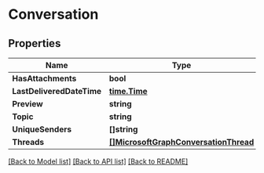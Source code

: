 # Conversation

## Properties

Name | Type | Description | Notes
------------ | ------------- | ------------- | -------------
**HasAttachments** | **bool** |  | [optional] 
**LastDeliveredDateTime** | [**time.Time**](time.Time.md) |  | [optional] 
**Preview** | **string** |  | [optional] 
**Topic** | **string** |  | [optional] 
**UniqueSenders** | **[]string** |  | [optional] 
**Threads** | [**[]MicrosoftGraphConversationThread**](microsoft.graph.conversationThread.md) |  | [optional] 

[[Back to Model list]](../README.md#documentation-for-models) [[Back to API list]](../README.md#documentation-for-api-endpoints) [[Back to README]](../README.md)


